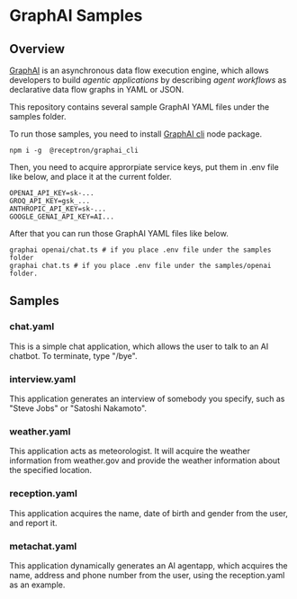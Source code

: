 # GraphAI Samples

## Overview

[GraphAI](https://github.com/receptron/graphai) is an asynchronous data flow execution engine, which allows developers to build *agentic applications* by describing *agent workflows* as declarative data flow graphs in YAML or JSON. 

This repository contains several sample GraphAI YAML files under the samples folder.

To run those samples, you need to install [GraphAI cli](https://github.com/receptron/graphai_cli) node package.

```
npm i -g  @receptron/graphai_cli
```

Then, you need to acquire approrpiate service keys, put them in .env file like below, and place it at the current folder.

```
OPENAI_API_KEY=sk-...
GROQ_API_KEY=gsk_...
ANTHROPIC_API_KEY=sk-...
GOOGLE_GENAI_API_KEY=AI...
```

After that you can run those GraphAI YAML files like below.

```
graphai openai/chat.ts # if you place .env file under the samples folder
graphai chat.ts # if you place .env file under the samples/openai folder.
```

## Samples

### chat.yaml

This is a simple chat application, which allows the user to talk to an AI chatbot. To terminate, type "/bye".

### interview.yaml

This application generates an interview of somebody you specify, such as "Steve Jobs" or "Satoshi Nakamoto".

### weather.yaml

This application acts as meteorologist. It will acquire the weather information from weather.gov and provide the weather information about the specified location.

### reception.yaml

This application acquires the name, date of birth and gender from the user, and report it. 

### metachat.yaml

This application dynamically generates an AI agentapp, which acquires the name, address and phone number from the user, using the reception.yaml as an example.